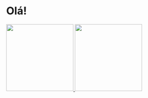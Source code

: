 <h1>Olá!</h1>
<div>
  <a href="https://github.com/mkcamaraa">
  <img height="180em" src="https://github-readme-stats.vercel.app/api?username=mkcamaraa&show_icons=true&theme=radical&include_all_commits=true&count_private=true"/>
  <img height="180em" src="https://github-readme-stats.vercel.app/api/top-langs/?username=mkcamaraa&layout=compact&langs_count=7&theme=radical"/>
</div>
